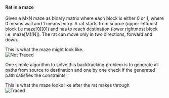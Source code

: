 #### Rat in a maze
Given a MxN maze as binary matrix where each block is either 0 or 1, where 0 means wall and 1 means entry. A rat starts from source (upper leftmost block i.e maze[0][0]) and has to reach destination (lower rightmost block i.e. maze[M][N]). The rat can move only in two directions, forward and down. 

This is what the maze might look like.<br>
![Not Traced](https://raw.githubusercontent.com/Phantsure/al-go-rithms/master/backtracking/rat_in_a_maze/ratinmaze_not_filled.png)

One simple algorithm to solve this backtracking problem is to generate all paths from source to destination and one by one check if the generated path satisfies the constraints.

This is what the maze looks like after the rat makes through<br>
![Traced](https://raw.githubusercontent.com/Phantsure/al-go-rithms/master/backtracking/rat_in_a_maze/ratinmaze_filled.png)
